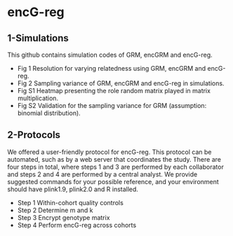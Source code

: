 # encG-reg

## 1-Simulations
This github contains simulation codes of GRM, encGRM and encG-reg.
- Fig 1 Resolution for varying relatedness using GRM, encGRM and encG-reg. 
- Fig 2 Sampling variance of GRM, encGRM and encG-reg in simulations. 
- Fig S1 Heatmap presenting the role random matrix played in matrix multiplication. 
- Fig S2 Validation for the sampling variance for GRM (assumption: binomial distribution). 


## 2-Protocols
We offered a user-friendly protocol for encG-reg. This protocol can be automated, such as by a web server that coordinates the study. 
There are four steps in total, where steps 1 and 3 are performed by each collaborator and steps 2 and 4 are performed by a central analyst.
We provide suggested commands for your possible reference, and your environment should have plink1.9, plink2.0 and R installed.

- Step 1 Within-cohort quality controls
- Step 2 Determine m and k
- Step 3 Encrypt genotype matrix
- Step 4 Perform encG-reg across cohorts
